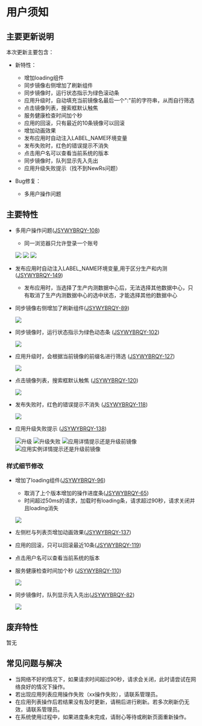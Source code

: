 # 用户须知

## 主要更新说明

本次更新主要包含：

* 新特性：

    * 增加loading组件
    * 同步镜像右侧增加了刷新组件
    * 同步镜像时，运行状态指示为绿色滚动条
    * 应用升级时，自动填充当前镜像名最后一个":"前的字符串，从而自行筛选
    * 点击镜像列表，搜索框默认触焦
    * 服务健康检查时间加个秒
    * 应用的回滚，只有最近的10条镜像可以回滚
    * 增加动画效果
    * 发布应用时自动注入LABEL_NAME环境变量
    * 发布失败时，红色的错误提示不消失
    * 点击用户名可以查看当前系统的版本
    * 同步镜像时，队列显示先入先出
    * 应用升级失败提示（找不到NewRs问题）

* Bug修复：

    * 多用户操作问题

## 主要特性

* 多用户操作问题([JSYWYBRQY-108](http://jira.yeepay.com/browse/JSYWYBRQY-108))

    * 同一浏览器只允许登录一个账号

    ![](http://oonf35dr9.bkt.clouddn.com/usershandle.jpeg)
    ![](http://oonf35dr9.bkt.clouddn.com/usershandle1.jpeg)
    ![](http://oonf35dr9.bkt.clouddn.com/usershandle2.jpeg)

* 发布应用时自动注入LABEL_NAME环境变量,用于区分生产和内测([JSYWYBRQY-149](http://jira.yeepay.com/browse/JSYWYBRQY-149))

    * 发布应用时，当选择了生产内测数据中心后，无法选择其他数据中心，只有取消了生产内测数据中心的选中状态，才能选择其他的数据中心

* 同步镜像右侧增加了刷新组件([JSYWYBRQY-89](http://jira.yeepay.com/browse/JSYWYBRQY-89))

    ![](http://oonf35dr9.bkt.clouddn.com/refresh.jpeg)

* 同步镜像时，运行状态指示为绿色动态条 ([JSYWYBRQY-102](http://jira.yeepay.com/browse/JSYWYBRQY-109))

    ![](http://oonfhlbqp.bkt.clouddn.com/QQ20170511-114742.png)

* 应用升级时，会根据当前镜像的前缀名进行筛选 ([JSYWYBRQY-127](http://jira.yeepay.com/browse/JSYWYBRQY-127))

    ![](http://oonfhlbqp.bkt.clouddn.com/QQ20170511-120706.png)

* 点击镜像列表，搜索框默认触焦 ([JSYWYBRQY-120](http://jira.yeepay.com/browse/JSYWYBRQY-120))

    ![](http://oonfhlbqp.bkt.clouddn.com/QQ20170511-144738.png)

* 发布失败时，红色的错误提示不消失 ([JSYWYBRQY-118](http://jira.yeepay.com/browse/JSYWYBRQY-118))

    ![](http://oonfhlbqp.bkt.clouddn.com/QQ20170511-145524.png)

* 应用升级失败提示 ([JSYWYBRQY-138](http://jira.yeepay.com/browse/JSYWYBRQY-138))

    ![升级](http://7xiwbf.com1.z0.glb.clouddn.com/rollup.png)
    ![升级失败](http://7xiwbf.com1.z0.glb.clouddn.com/rolluperr.png)
    ![应用详情提示还是升级前镜像](http://7xiwbf.com1.z0.glb.clouddn.com/deployment.png)
    ![应用实例详情提示还是升级前镜像](http://7xiwbf.com1.z0.glb.clouddn.com/instance.png)

### 样式细节修改

* 增加了loading组件([JSYWYBRQY-96](http://jira.yeepay.com/browse/JSYWYBRQY-96))

    * 取消了上个版本增加的操作进度条([JSYWYBRQY-65](http://jira.yeepay.com/browse/JSYWYBRQY-65))
    * 时间超过50ms的请求，加载时有loading条，请求超过90秒，请求关闭并且loading消失

    ![](http://oonf35dr9.bkt.clouddn.com/loading.jpeg)

* 左侧栏与列表页增加动画效果([JSYWYBRQY-137](http://jira.yeepay.com/browse/JSYWYBRQY-137))

* 应用的回滚，只可以回滚最近10条([JSYWYBRQY-119](http://jira.yeepay.com/browse/JSYWYBRQY-119))

* 点击用户名可以查看当前系统的版本

* 服务健康检查时间加个秒 ([JSYWYBRQY-110](http://jira.yeepay.com/browse/JSYWYBRQY-110))

    ![](http://oonfhlbqp.bkt.clouddn.com/QQ20170511-143807.png)

* 同步镜像时，队列显示先入先出([JSYWYBRQY-82](http://jira.yeepay.com/browse/JSYWYBRQY-82))

    ![](http://7xiwbf.com1.z0.glb.clouddn.com/syncqueue.png)

## 废弃特性

暂无

## 常见问题与解决

* 当网络不好的情况下，如果请求时间超过90秒，请求会关闭，此时请尝试在网络良好的情况下操作。
* 若出现应用列表应用操作失败（xx操作失败），请联系管理员。
* 在应用列表操作后若结果没有及时更新，请稍后进行刷新。若多次刷新仍无效，请联系管理员。
* 在系统使用过程中，如果进度条未完成，请耐心等待或刷新页面重新操作。
